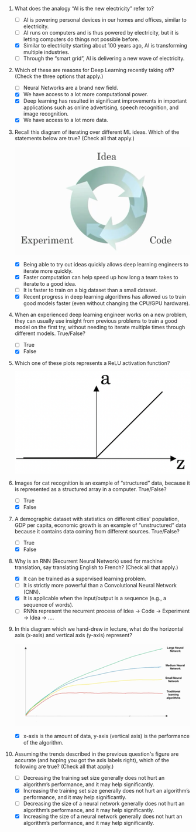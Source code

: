 1. What does the analogy “AI is the new electricity” refer to?
    - [ ] AI is powering personal devices in our homes and offices, similar to electricity.
    - [ ]  AI runs on computers and is thus powered by electricity, but it is letting computers do things not possible before.
    - [x] Similar to electricity starting about 100 years ago, AI is transforming multiple industries.
    - [ ] Through the “smart grid”, AI is delivering a new wave of electricity.

2. Which of these are reasons for Deep Learning recently taking off? (Check the three options that apply.)
    - [ ] Neural Networks are a brand new field.
    - [x] We have access to a lot more computational power.
    - [x] Deep learning has resulted in significant improvements in important applications such as online advertising, speech recognition, and image recognition.
    - [x] We have access to a lot more data.
3. Recall this diagram of iterating over different ML ideas. Which of the statements below are true? (Check all that apply.)
   
    ![](week1-1.png)
    - [x] Being able to try out ideas quickly allows deep learning engineers to iterate more quickly.
   - [x] Faster computation can help speed up how long a team takes to iterate to a good idea.
   - [ ] It is faster to train on a big dataset than a small dataset.
   - [x] Recent progress in deep learning algorithms has allowed us to train good models faster (even without changing the CPU/GPU hardware).

4. When an experienced deep learning engineer works on a new problem, they can usually use insight from previous problems to train a good model on the first try, without needing to iterate multiple times through different models. True/False?
   - [ ] True
   - [x] False

5. Which one of these plots represents a ReLU activation function?
   
   ![](week1-2.png)

6. Images for cat recognition is an example of “structured” data, because it is represented as a structured array in a computer. True/False?
    - [ ] True
    - [x] False

7. A demographic dataset with statistics on different cities' population, GDP per capita, economic growth is an example of “unstructured” data because it contains data coming from different sources. True/False?
    - [ ] True
    - [x] False

8. Why is an RNN (Recurrent Neural Network) used for machine translation, say translating English to French? (Check all that apply.)
    - [x] It can be trained as a supervised learning problem.
    - [ ] It is strictly more powerful than a Convolutional Neural Network (CNN).
    - [x] It is applicable when the input/output is a sequence (e.g., a sequence of words).
    - [ ] RNNs represent the recurrent process of Idea -> Code -> Experiment -> Idea -> ....

9. In this diagram which we hand-drew in lecture, what do the horizontal axis (x-axis) and vertical axis (y-axis) represent?

    ![](week1-3.png)   
    
    - [x] x-axis is the amount of data, y-axis (vertical axis) is the performance of the algorithm.

10. Assuming the trends described in the previous question's figure are accurate (and hoping you got the axis labels right), which of the following are true? (Check all that apply.)
    - [ ] Decreasing the training set size generally does not hurt an algorithm’s performance, and it may help significantly.
    - [x] Increasing the training set size generally does not hurt an algorithm’s performance, and it may help significantly.
    - [ ] Decreasing the size of a neural network generally does not hurt an algorithm’s performance, and it may help significantly.
    - [x] Increasing the size of a neural network generally does not hurt an algorithm’s performance, and it may help significantly.